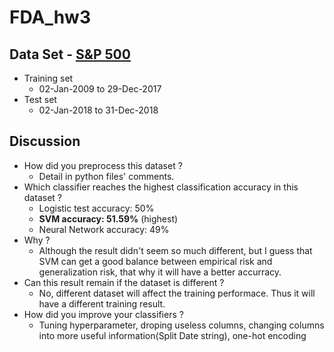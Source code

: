 # FDA_hw3

## Data Set - [S&P 500](https://www.sharecast.com/index/SP_500/prices/download)
* Training set
  * 02-Jan-2009 to 29-Dec-2017
* Test set
  * 02-Jan-2018 to 31-Dec-2018
 
## Discussion
* How did you preprocess this dataset ?
  * Detail in python files' comments.
* Which classifier reaches the highest classification accuracy in this dataset ?
  * Logistic test accuracy: 50%
  * **SVM accuracy: 51.59%** (highest)
  * Neural Network accuracy: 49%
* Why ?
  * Although the result didn't seem so much different, but I guess that SVM can get a good balance between empirical risk 
  and generalization risk, that why it will have a better accurracy.
* Can this result remain if the dataset is different ?
  * No, different dataset will affect the training performace. Thus it will have a different training result.
* How did you improve your classifiers ?
  * Tuning hyperparameter, droping useless columns, changing columns into more useful information(Split Date string), one-hot encoding
